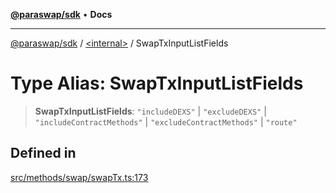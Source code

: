 [**@paraswap/sdk**](../../README.md) • **Docs**

***

[@paraswap/sdk](../../globals.md) / [\<internal\>](../README.md) / SwapTxInputListFields

# Type Alias: SwapTxInputListFields

> **SwapTxInputListFields**: `"includeDEXS"` \| `"excludeDEXS"` \| `"includeContractMethods"` \| `"excludeContractMethods"` \| `"route"`

## Defined in

[src/methods/swap/swapTx.ts:173](https://github.com/paraswap/paraswap-sdk/blob/master/src/methods/swap/swapTx.ts#L173)
